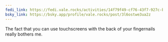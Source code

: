 ```yaml
---
fedi_link: https://fedi.vale.rocks/activities/14f79f49-cf76-43f7-927c-bb20b20f8b12
bsky_link: https://bsky.app/profile/vale.rocks/post/3l6ostwe3ua2z
---
```


The fact that you can use touchscreens with the back of your fingernails really bothers me.
